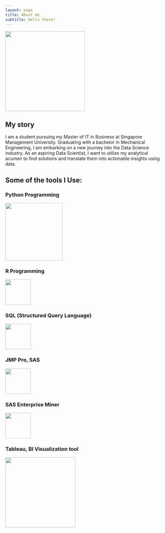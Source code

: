 ```yaml
---
layout: page
title: About me
subtitle: Hello there!
---
```


<img src="https://limyongkai.github.io/assets/img/profile-modified.png" width="250">

## My story

I am a student pursuing my Master of IT in Business at Singapore Management University. Graduating with a bachelor in Mechanical Engineering, I am embarking on a new journey into the Data Science industry. As an aspiring Data Scientist, I want to utilize my analytical acumen to find solutions and translate them into actionable insights using data.

## Some of the tools I Use:

### Python Programming
<img src="https://limyongkai.github.io/assets/img/python.png" width="180">

### R Programming
<img src="https://limyongkai.github.io/assets/img/R.png" width="80">

### SQL (Structured Query Language)
<img src="https://limyongkai.github.io/assets/img/SQL.png" width="80">

### JMP Pro, SAS
<img src="https://limyongkai.github.io/assets/img/jmp.png" width="80">

### SAS Enterprise Miner
<img src="https://limyongkai.github.io/assets/img/EM.png" width="80">

### Tableau, BI Visualization tool
<img src="https://limyongkai.github.io/assets/img/tableau.png" width="220">
